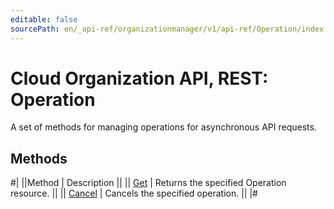 ```yaml
---
editable: false
sourcePath: en/_api-ref/organizationmanager/v1/api-ref/Operation/index.md
---
```


# Cloud Organization API, REST: Operation

A set of methods for managing operations for asynchronous API requests.

## Methods

#|
||Method | Description ||
|| [Get](get.md) | Returns the specified Operation resource. ||
|| [Cancel](cancel.md) | Cancels the specified operation. ||
|#